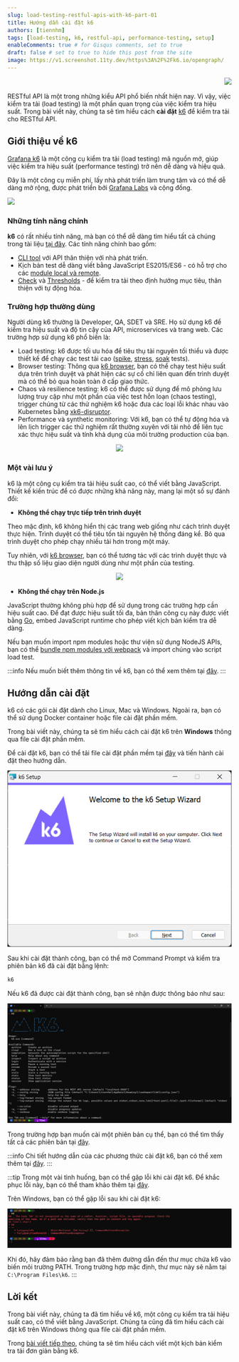 ```yaml
---
slug: load-testing-restful-apis-with-k6-part-01
title: Hướng dẫn cài đặt k6
authors: [tiennhm]
tags: [load-testing, k6, restful-api, performance-testing, setup]
enableComments: true # for Gisqus comments, set to true
draft: false # set to true to hide this post from the site
image: https://v1.screenshot.11ty.dev/https%3A%2F%2Fk6.io/opengraph/
---
```


<p align="right">
    <img src="https://api.visitorbadge.io/api/visitors?path=https%3A%2F%2Ftiennhm.github.io%2Fblog%2Fload-testing-restful-apis-with-k6-part-01&label=⚪Views&labelColor=%2337d67a&countColor=%23555555&style=flat&labelStyle=upper" loading='lazy' decoding='async'/>
</p>

RESTful API là một trong những kiểu API phổ biến nhất hiện nay. Vì vậy, việc kiểm tra tải (load testing) là một phần quan trọng của việc kiểm tra hiệu suất. Trong bài viết này, chúng ta sẽ tìm hiểu cách **cài đặt** [k6](https://k6.io) để kiểm tra tải cho RESTful API.

<!--truncate-->

## Giới thiệu về k6

[Grafana k6](https://k6.io) là một công cụ kiểm tra tải (load testing) mã nguồn mở, giúp việc kiểm tra hiệu suất (performance testing) trở nên dễ dàng và hiệu quả.

Đây là một công cụ miễn phí, lấy nhà phát triển làm trung tâm và có thể dễ dàng mở rộng, được phát triển bởi [Grafana Labs](https://grafana.com/) và cộng đồng.

<img src="https://v1.screenshot.11ty.dev/https%3A%2F%2Fk6.io/opengraph/" loading='lazy' decoding='async'/>

### Những tính năng chính

**k6** có rất nhiều tính năng, mà bạn có thể dễ dàng tìm hiểu tất cả chúng trong tài liệu [tại đây](https://k6.io/docs/). Các tính năng chính bao gồm:

- [CLI tool](https://k6.io/docs/using-k6/k6-options/how-to/) với API thân thiện với nhà phát triển.
- Kịch bản test dễ dàng viết bằng JavaScript ES2015/ES6 - có hỗ trợ cho các [module local và remote](https://k6.io/docs/using-k6/modules/).
- [Check](https://k6.io/docs/using-k6/checks/) và [Thresholds](https://k6.io/docs/using-k6/thresholds/) - để kiểm tra tải theo định hướng mục tiêu, thân thiện với tự động hóa.

### Trường hợp thường dùng

Người dùng k6 thường là Developer, QA, SDET và SRE. Họ sử dụng k6 để kiểm tra hiệu suất và độ tin cậy của API, microservices và trang web. Các trường hợp sử dụng k6 phổ biến là:

- Load testing: k6 được tối ưu hóa để tiêu thụ tài nguyên tối thiểu và được thiết kế để chạy các test tải cao ([spike](https://k6.io/docs/test-types/spike-testing/), [stress](https://k6.io/docs/test-types/stress-testing/), [soak](https://k6.io/docs/test-types/soak-testing/) tests).
- Browser testing: Thông qua [k6 browser](https://k6.io/docs/using-k6-browser/overview/), bạn có thể chạy test hiệu suất dựa trên trình duyệt và phát hiện các sự cố chỉ liên quan đến trình duyệt mà có thể bỏ qua hoàn toàn ở cấp giao thức.
- Chaos và resilience testing: k6 có thể được sử dụng để mô phỏng lưu lượng truy cập như một phần của việc test hỗn loạn (chaos testing), trigger chúng từ các thử nghiệm k6 hoặc đưa các loại lỗi khác nhau vào Kubernetes bằng [xk6-disruptor](https://k6.io/docs/javascript-api/xk6-disruptor/).
- Performance và synthetic monitoring: Với k6, bạn có thể tự động hóa và lên lịch trigger các thử nghiệm rất thường xuyên với tải nhỏ để liên tục xác thực hiệu suất và tính khả dụng của môi trường production của bạn.

<p align="center">
    <img src="https://k6.io/blog/static/d63ce8932598c91bbc2f4b5f77d25cab/4be29/api-collaboration.webp" loading='lazy' decoding='async'/>
</p>

### Một vài lưu ý

k6 là một công cụ kiểm tra tải hiệu suất cao, có thể viết bằng JavaScript. Thiết kế kiến trúc để có được những khả năng này, mang lại một số sự đánh đổi:

- **Không thể chạy trực tiếp trên trình duyệt**

Theo mặc định, k6 không hiển thị các trang web giống như cách trình duyệt thực hiện. Trình duyệt có thể tiêu tốn tài nguyên hệ thống đáng kể. Bỏ qua trình duyệt cho phép chạy nhiều tải hơn trong một máy.

Tuy nhiên, với [k6 browser](https://k6.io/docs/using-k6-browser/overview/), bạn có thể tương tác với các trình duyệt thực và thu thập số liệu giao diện người dùng như một phần của testing.

<p align="center">
    <img src="https://k6.io/blog/static/bf37122311fee7096e292f1d2f050b5e/f3baa/hybrid-testing.png" loading='lazy' decoding='async'/>
</p>

- **Không thể chạy trên Node.js**

JavaScript thường không phù hợp để sử dụng trong các trường hợp cần hiệu suất cao. Để đạt được hiệu suất tối đa, bản thân công cụ này được viết bằng [Go](https://go.dev), embed JavaScript runtime cho phép viết kịch bản kiểm tra dễ dàng.

Nếu bạn muốn import npm modules hoặc thư viện sử dụng NodeJS APIs, bạn có thể [bundle npm modules với webpack](https://k6.io/docs/using-k6/modules/#bundling-node-modules) và import chúng vào script load test.

:::info
Nếu muốn biết thêm thông tin về k6, bạn có thể xem thêm tại [đây](https://k6.io/docs).
:::
## Hướng dẫn cài đặt

k6 có các gói cài đặt dành cho Linux, Mac và Windows. Ngoài ra, bạn có thể sử dụng Docker container hoặc file cài đặt phần mềm.

Trong bài viết này, chúng ta sẽ tìm hiểu cách cài đặt k6 trên **Windows** thông qua file cài đặt phần mềm.

Để cài đặt k6, bạn có thể tải file cài đặt phần mềm tại [đây](https://dl.k6.io/msi/k6-latest-amd64.msi) và tiến hành cài đặt theo hướng dẫn.

<p align="center">
    <img src="/img/docs/k6/k6-install.webp" loading='lazy' decoding='async'/>
</p>

Sau khi cài đặt thành công, bạn có thể mở Command Prompt và kiểm tra phiên bản k6 đã cài đặt bằng lệnh:

```bash
k6
```
Nếu k6 đã được cài đặt thành công, bạn sẽ nhận được thông báo như sau:

<p align="center">
    <img src="/img/docs/k6/k6-install-verify.webp" loading='lazy' decoding='async'/>
</p>

Trong trường hợp bạn muốn cài một phiên bản cụ thể, bạn có thể tìm thấy tất cả các phiên bản tại [đây](https://dl.k6.io/msi/).

:::info 
Chi tiết hướng dẫn của các phương thức cài đặt k6, bạn có thể xem thêm tại [đây](https://k6.io/docs/getting-started/installation/).
:::

:::tip
Trong một vài tình huống, bạn có thể gặp lỗi khi cài đặt k6. Để khắc phục lỗi này, bạn có thể tham khảo thêm tại [đây](https://k6.io/docs/getting-started/installation/#troubleshooting).

Trên Windows, bạn có thể gặp lỗi sau khi cài đặt k6:

<p align="center">
    <img src="/img/docs/k6/k6-install-error.webp" loading='lazy' decoding='async'/>
</p>

Khi đó, hãy đảm bảo rằng bạn đã thêm đường dẫn đến thư mục chứa k6 vào biến môi trường PATH. Trong trường hợp mặc định, thư mục này sẽ nằm tại `C:\Program Files\k6`.
:::

## Lời kết

Trong bài viết này, chúng ta đã tìm hiểu về k6, một công cụ kiểm tra tải hiệu suất cao, có thể viết bằng JavaScript. Chúng ta cũng đã tìm hiểu cách cài đặt k6 trên Windows thông qua file cài đặt phần mềm.

Trong [bài viết tiếp theo](./part-02.md), chúng ta sẽ tìm hiểu cách viết một kịch bản kiểm tra tải đơn giản bằng k6.
